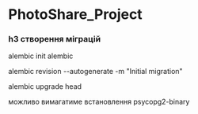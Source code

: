 # PhotoShare_Project

### h3 створення міграцій
alembic init alembic

alembic revision --autogenerate -m "Initial migration"

alembic upgrade head

  можливо вимагатиме встановлення 
  psycopg2-binary
